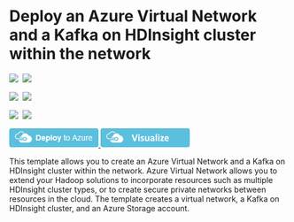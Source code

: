 # Deploy an Azure Virtual Network and a Kafka on HDInsight cluster within the network

<IMG SRC="https://azurequickstartsservice.blob.core.windows.net/badges/101-hdinsight-kafka/PublicLastTestDate.svg" />&nbsp;
<IMG SRC="https://azurequickstartsservice.blob.core.windows.net/badges/101-hdinsight-kafka/PublicDeployment.svg" />&nbsp;

<IMG SRC="https://azurequickstartsservice.blob.core.windows.net/badges/101-hdinsight-kafka/FairfaxLastTestDate.svg" />&nbsp;
<IMG SRC="https://azurequickstartsservice.blob.core.windows.net/badges/101-hdinsight-kafka/FairfaxDeployment.svg" />&nbsp;

<IMG SRC="https://azurequickstartsservice.blob.core.windows.net/badges/101-hdinsight-kafka/BestPracticeResult.svg" />&nbsp;
<IMG SRC="https://azurequickstartsservice.blob.core.windows.net/badges/101-hdinsight-kafka/CredScanResult.svg" />&nbsp;

<a href="https://portal.azure.com/#create/Microsoft.Template/uri/https%3A%2F%2Fraw.githubusercontent.com%2FAzure%2Fazure-quickstart-templates%2Fmaster%2F101-hdinsight-kafka-vnet%2Fazuredeploy.json" target="_blank">
    <img src="https://raw.githubusercontent.com/Azure/azure-quickstart-templates/master/1-CONTRIBUTION-GUIDE/images/deploytoazure.png"/>
</a>
<a href="http://armviz.io/#/?load=https%3A%2F%2Fraw.githubusercontent.com%2FAzure%2Fazure-quickstart-templates%2Fmaster%2F101-hdinsight-kafka-vnet%2Fazuredeploy.json" target="_blank">
    <img src="https://raw.githubusercontent.com/Azure/azure-quickstart-templates/master/1-CONTRIBUTION-GUIDE/images/visualizebutton.png"/>
</a>

This template allows you to create an Azure Virtual Network and a Kafka on HDInsight cluster within the network. Azure Virtual Network allows you to extend your Hadoop solutions to incorporate resources such as multiple HDInsight cluster types, or to create secure private networks between resources in the cloud. The template creates a virtual network, a Kafka on HDInsight cluster, and an Azure Storage account.


